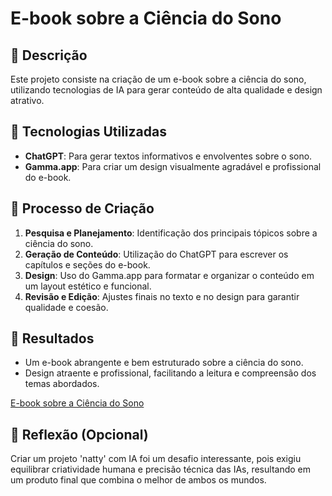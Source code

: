 # E-book sobre a Ciência do Sono

## 📒 Descrição
Este projeto consiste na criação de um e-book sobre a ciência do sono, utilizando tecnologias de IA para gerar conteúdo de alta qualidade e design atrativo.

## 🤖 Tecnologias Utilizadas
- **ChatGPT**: Para gerar textos informativos e envolventes sobre o sono.
- **Gamma.app**: Para criar um design visualmente agradável e profissional do e-book.

## 🧐 Processo de Criação
1. **Pesquisa e Planejamento**: Identificação dos principais tópicos sobre a ciência do sono.
2. **Geração de Conteúdo**: Utilização do ChatGPT para escrever os capítulos e seções do e-book.
3. **Design**: Uso do Gamma.app para formatar e organizar o conteúdo em um layout estético e funcional.
4. **Revisão e Edição**: Ajustes finais no texto e no design para garantir qualidade e coesão.

## 🚀 Resultados
- Um e-book abrangente e bem estruturado sobre a ciência do sono.
- Design atraente e profissional, facilitando a leitura e compreensão dos temas abordados.


[E-book sobre a Ciência do Sono](https://gamma.app/docs/A-Ciencia-do-Sono-94md8wtnxgg7nta)

## 💭 Reflexão (Opcional)
Criar um projeto 'natty' com IA foi um desafio interessante, pois exigiu equilibrar criatividade humana e precisão técnica das IAs, resultando em um produto final que combina o melhor de ambos os mundos.
